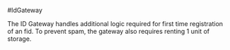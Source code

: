 #IdGateway

The ID Gateway handles additional logic required for first time registration of an fid. To prevent spam, the gateway also requires renting 1 unit of storage.



<BonadocsWidget
  widgetConfigUri="ipfs://QmbkLmT1vU9QocuL4Zn3v8zhY4jCe3RrYBz8B8RzGWTJJX"
  contract="0xa133d"
  functionKey="0xa133d.function.0x6a5306a3"
/>
<BonadocsWidget
  widgetConfigUri="ipfs://QmbkLmT1vU9QocuL4Zn3v8zhY4jCe3RrYBz8B8RzGWTJJX"
  contract="0xa133d"
  functionKey="0xa133d.function.0xffa1ad74"
/>
<BonadocsWidget
  widgetConfigUri="ipfs://QmbkLmT1vU9QocuL4Zn3v8zhY4jCe3RrYBz8B8RzGWTJJX"
  contract="0xa133d"
  functionKey="0xa133d.function.0x79ba5097"
/>
<BonadocsWidget
  widgetConfigUri="ipfs://QmbkLmT1vU9QocuL4Zn3v8zhY4jCe3RrYBz8B8RzGWTJJX"
  contract="0xa133d"
  functionKey="0xa133d.function.0x78e890ba"
/>
<BonadocsWidget
  widgetConfigUri="ipfs://QmbkLmT1vU9QocuL4Zn3v8zhY4jCe3RrYBz8B8RzGWTJJX"
  contract="0xa133d"
  functionKey="0xa133d.function.0x84b0196e"
/>
<BonadocsWidget
  widgetConfigUri="ipfs://QmbkLmT1vU9QocuL4Zn3v8zhY4jCe3RrYBz8B8RzGWTJJX"
  contract="0xa133d"
  functionKey="0xa133d.function.0x0aa13b8c"
/>
<BonadocsWidget
  widgetConfigUri="ipfs://QmbkLmT1vU9QocuL4Zn3v8zhY4jCe3RrYBz8B8RzGWTJJX"
  contract="0xa133d"
  functionKey="0xa133d.function.0x8da5cb5b"
/>
<BonadocsWidget
  widgetConfigUri="ipfs://QmbkLmT1vU9QocuL4Zn3v8zhY4jCe3RrYBz8B8RzGWTJJX"
  contract="0xa133d"
  functionKey="0xa133d.function.0x8456cb59"
/>
<BonadocsWidget
  widgetConfigUri="ipfs://QmbkLmT1vU9QocuL4Zn3v8zhY4jCe3RrYBz8B8RzGWTJJX"
  contract="0xa133d"
  functionKey="0xa133d.function.0x5c975abb"
/>
<BonadocsWidget
  widgetConfigUri="ipfs://QmbkLmT1vU9QocuL4Zn3v8zhY4jCe3RrYBz8B8RzGWTJJX"
  contract="0xa133d"
  functionKey="0xa133d.function.0xe30c3978"
/>
<BonadocsWidget
  widgetConfigUri="ipfs://QmbkLmT1vU9QocuL4Zn3v8zhY4jCe3RrYBz8B8RzGWTJJX"
  contract="0xa133d"
  functionKey="0xa133d.function.0xa035b1fe"
/>
<BonadocsWidget
  widgetConfigUri="ipfs://QmbkLmT1vU9QocuL4Zn3v8zhY4jCe3RrYBz8B8RzGWTJJX"
  contract="0xa133d"
  functionKey="0xa133d.function.0x715018a6"
/>
<BonadocsWidget
  widgetConfigUri="ipfs://QmbkLmT1vU9QocuL4Zn3v8zhY4jCe3RrYBz8B8RzGWTJJX"
  contract="0xa133d"
  functionKey="0xa133d.function.0x4ec77b45"
/>
<BonadocsWidget
  widgetConfigUri="ipfs://QmbkLmT1vU9QocuL4Zn3v8zhY4jCe3RrYBz8B8RzGWTJJX"
  contract="0xa133d"
  functionKey="0xa133d.function.0x3f4ba83a"
/>
<BonadocsWidget
  widgetConfigUri="ipfs://QmbkLmT1vU9QocuL4Zn3v8zhY4jCe3RrYBz8B8RzGWTJJX"
  contract="0xa133d"
  functionKey="0xa133d.function.0x69615a4c"
/>
<BonadocsWidget
  widgetConfigUri="ipfs://QmbkLmT1vU9QocuL4Zn3v8zhY4jCe3RrYBz8B8RzGWTJJX"
  contract="0xa133d"
  functionKey="0xa133d.function.0xfa0b7dc8"
/>
<BonadocsWidget
  widgetConfigUri="ipfs://QmbkLmT1vU9QocuL4Zn3v8zhY4jCe3RrYBz8B8RzGWTJJX"
  contract="0xa133d"
  functionKey="0xa133d.function.0xa526d83b"
/>
<BonadocsWidget
  widgetConfigUri="ipfs://QmbkLmT1vU9QocuL4Zn3v8zhY4jCe3RrYBz8B8RzGWTJJX"
  contract="0xa133d"
  functionKey="0xa133d.function.0x0633b14a"
/>
<BonadocsWidget
  widgetConfigUri="ipfs://QmbkLmT1vU9QocuL4Zn3v8zhY4jCe3RrYBz8B8RzGWTJJX"
  contract="0xa133d"
  functionKey="0xa133d.function.0x71404156"
/>
<BonadocsWidget
  widgetConfigUri="ipfs://QmbkLmT1vU9QocuL4Zn3v8zhY4jCe3RrYBz8B8RzGWTJJX"
  contract="0xa133d"
  functionKey="0xa133d.function.0xf2fde38b"
/>
<BonadocsWidget
  widgetConfigUri="ipfs://QmbkLmT1vU9QocuL4Zn3v8zhY4jCe3RrYBz8B8RzGWTJJX"
  contract="0xa133d"
  functionKey="0xa133d.function.0x7ecebe00"
/>
<BonadocsWidget
  widgetConfigUri="ipfs://QmbkLmT1vU9QocuL4Zn3v8zhY4jCe3RrYBz8B8RzGWTJJX"
  contract="0xa133d"
  functionKey="0xa133d.function.0x6d705ebb"
/>
<BonadocsWidget
  widgetConfigUri="ipfs://QmbkLmT1vU9QocuL4Zn3v8zhY4jCe3RrYBz8B8RzGWTJJX"
  contract="0xa133d"
  functionKey="0xa133d.function.0x4420e486"
/>
<BonadocsWidget
  widgetConfigUri="ipfs://QmbkLmT1vU9QocuL4Zn3v8zhY4jCe3RrYBz8B8RzGWTJJX"
  contract="0xa133d"
  functionKey="0xa133d.function.0xa0c7529c"
/>
<BonadocsWidget
  widgetConfigUri="ipfs://QmbkLmT1vU9QocuL4Zn3v8zhY4jCe3RrYBz8B8RzGWTJJX"
  contract="0xa133d"
  functionKey="0xa133d.function.0x3efa0b02"
/>
<BonadocsWidget
  widgetConfigUri="ipfs://QmbkLmT1vU9QocuL4Zn3v8zhY4jCe3RrYBz8B8RzGWTJJX"
  contract="0xa133d"
  functionKey="0xa133d.function.0x4980f288"
/>
<BonadocsWidget
  widgetConfigUri="ipfs://QmbkLmT1vU9QocuL4Zn3v8zhY4jCe3RrYBz8B8RzGWTJJX"
  contract="0xa133d"
  functionKey="0xa133d.function.0x26a49e37"
/>